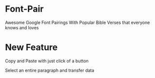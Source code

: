# Font-Pair
Awesome Google Font Pairings
With Popular Bible Verses that everyone knows and loves

# New Feature
Copy and Paste with just click of a button

Select an entire paragraph and transfer data 
